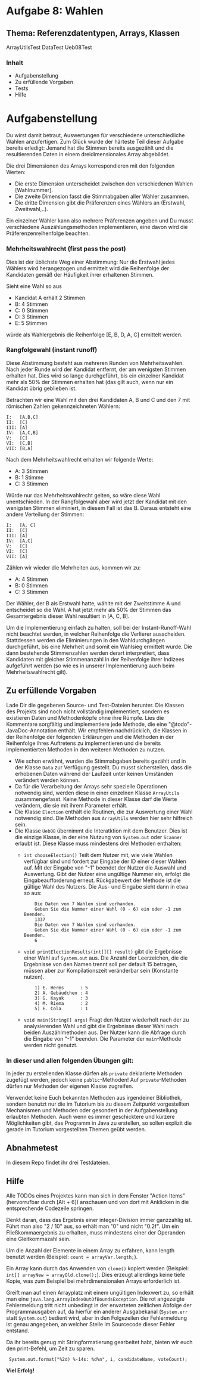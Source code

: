 # Aufgabe 8: Wahlen
## Thema: Referenzdatentypen, Arrays, Klassen
ArrayUtilsTest
DataTest
Ueb08Test
### Inhalt

- Aufgabenstellung
- Zu erfüllende Vorgaben
- Tests
- Hilfe

# Aufgabenstellung

Du wirst damit betraut, Auswertungen für verschiedene unterschiedliche Wahlen anzufertigen. Zum Glück wurde der härteste Teil dieser Aufgabe bereits erledigt: Jemand hat die Stimmen bereits ausgezählt und die resultierenden Daten in einem dreidimensionales Array abgebildet.

Die drei Dimensionen des Arrays korrespondieren mit den folgenden Werten:

- Die erste Dimension unterscheidet zwischen den verschiedenen Wahlen [Wahlnummer].
- Die zweite Dimension fasst die Stimmabgaben aller Wähler zusammen.
- Die dritte Dimension gibt die Präferenzen eines Wählers an (Erstwahl, Zweitwahl,..).

Ein einzelner Wähler kann also mehrere Präferenzen angeben und Du musst verschiedene Auszählungsmethoden implementieren, eine davon wird die Präferenzenreihenfolge beachten.

### Mehrheitswahlrecht (first pass the post)

Dies ist der üblichste Weg einer Abstimmung: Nur die Erstwahl jedes Wählers wird herangezogen und ermittelt wird die Reihenfolge der Kandidaten gemäß der Häufigkeit ihrer erhaltenen Stimmen.

Sieht eine Wahl so aus

- Kandidat A erhält 2 Stimmen
- B: 4 Stimmen
- C: 0 Stimmen
- D: 3 Stimmen
- E: 5 Stimmen

würde als Wahlergebnis die Reihenfolge [E, B, D, A, C] ermittelt werden.

### Rangfolgewahl (instant runoff)

Diese Abstimmung besteht aus mehreren Runden von Mehrheitswahlen. Nach jeder Runde wird der Kandidat entfernt, der am wenigsten Stimmen erhalten hat. Dies wird so lange durchgeführt, bis ein einzelner Kandidat mehr als 50% der Stimmen erhalten hat (das gilt auch, wenn nur ein Kandidat übrig geblieben ist.

Betrachten wir eine Wahl mit den drei Kandidaten A, B und C und den 7 mit römischen Zahlen gekennzeichneten Wählern:

    I:   [A,B,C]
    II:  [C]
    III: [A]
    IV:  [A,C,B]
    V:   [C]
    VI:  [C,B]
    VII: [B,A]

Nach dem Mehrheitswahlrecht erhalten wir folgende Werte:

- A: 3 Stimmen
- B: 1 Stimme
- C: 3 Stimmen

Würde nur das Mehrheitswahlrecht gelten, so wäre diese Wahl unentschieden. In der Rangfolgewahl aber wird jetzt der Kandidat mit den wenigsten Stimmen eliminiert, in diesem Fall ist das B. Daraus entsteht eine andere Verteilung der Stimmen:

    I:   [A, C]
    II:  [C]
    III: [A]
    IV:  [A,C]
    V:   [C]
    VI:  [C]
    VII: [A]

Zählen wir wieder die Mehrheiten aus, kommen wir zu:

- A: 4 Stimmen
- B: 0 Stimmen
- C: 3 Stimmen

Der Wähler, der B als Erstwahl hatte, wählte mit der Zweitstimme A und entscheidet so die Wahl. A hat jetzt mehr als 50% der Stimmen das Gesamtergebnis dieser Wahl resultiert in [A, C, B].

Um die Implementierung einfach zu halten, soll bei der Instant-Runoff-Wahl nicht beachtet werden, in welcher Reihenfolge die Verlierer ausscheiden.
Stattdessen werden die Eliminierungen in den Wahldurchgängen durchgeführt, bis eine Mehrheit und somit ein Wahlsieg ermittelt wurde. Die dann bestehende Stimmenzahlen werden derart interpretiert, dass Kandidaten mit gleicher Stimmenanzahl in der Reihenfolge ihrer Indizees aufgeführt werden (so wie es in unserer Implementierung auch beim Mehrheitswahlrecht gilt).

## Zu erfüllende Vorgaben

Lade Dir die gegebenen Source- und Test-Dateien herunter. Die Klassen des Projekts sind noch nicht vollständig implementiert, sondern es existieren Daten und Methodenköpfe ohne ihre Rümpfe. Lies die Kommentare sorgfältig und implementiere jede Methode, die eine "@todo"-JavaDoc-Annotation enthält. Wir empfehlen nachdrücklich, die Klassen in der Reihenfolge der folgenden Erklärungen und die Methoden in der Reihenfolge ihres Auftretens zu implementieren und die bereits implementierten Methoden in den weiteren Methoden zu nutzen.

- Wie schon erwähnt, wurden die Stimmabgaben bereits gezählt und in der Klasse `Data` zur Verfügung gestellt. Du musst sicherstellen, dass die erhobenen Daten während der Laufzeit unter keinen Umständen verändert werden können.
- Da für die Verarbeitung der Arrays sehr spezielle Operationen notwendig sind, werden diese in einer einzelnen Klasse `ArrayUtils` zusammengefasst. Keine Methode in dieser Klasse darf die Werte verändern, die sie mit ihrem Parameter erhält.
- Die Klasse `Election` enthält die Routinen, die zur Auswertung einer Wahl notwendig sind. Die Methoden aus `ArrayUtils` werden hier sehr hilfreich sein.
- Die Klasse `Ueb08` übernimmt die Interatktion mit dem Benutzer. Dies ist die einzige Klasse, in der eine Nutzung von `System.out` oder `Scanner` erlaubt ist. Diese Klasse muss mindestens drei Methoden enthalten:
  - `int chooseElection()` Teilt dem Nutzer mit, wie viele Wahlen verfügbar sind und fordert zur Eingabe der ID einer dieser Wahlen auf. Mit der Eingabe von "-1" beendet der Nutzer die Auswahl und Auswertung. Gibt der Nutzer eine ungültige Nummer ein, erfolgt die Eingabeaufforderung erneut. Rückgabewert der Methode ist die gültige Wahl des Nutzers. Die Aus- und Eingabe sieht dann in etwa so aus:

            Die Daten von 7 Wahlen sind vorhanden. 
            Geben Sie die Nummer einer Wahl (0 - 6) ein oder -1 zum Beenden. 
            1337
            Die Daten von 7 Wahlen sind vorhanden.
            Geben Sie die Nummer einer Wahl (0 - 6) ein oder -1 zum Beenden.
            6

  - `void printElectionResults(int[][] result)` gibt die Ergebnisse einer Wahl auf `System.out` aus. Die Anzahl der Leerzeichen, die die Ergebnisse von den Namen trennt soll per default 15 betragen, müssen aber zur Kompilationszeit veränderbar sein (Konstante nutzen).

            1) E. Herms      : 5
            2) A. Gebäudchen : 4
            3) G. Kayak      : 3
            4) M. Riema      : 2
            5) E. Cola       : 1

  - `void main(String[] args)` Fragt den Nutzer wiederholt nach der zu analysierenden Wahl und gibt die Ergebnisse dieser Wahl nach beiden Auszählmethoden aus. Der Nutzer kann die Abfrage durch die Eingabe von "-1" beenden. Die Parameter der `main`-Methode werden nicht genutzt.

### In dieser und allen folgenden Übungen gilt:

In jeder zu erstellenden Klasse dürfen als `private` deklarierte Methoden zugefügt werden, jedoch keine `public`-Methoden! Auf `private`-Methoden dürfen nur Methoden der eigenen Klasse zugreifen.

Verwendet keine Euch bekannten Methoden aus irgendeiner Bibliothek, sondern benutzt nur die im Tutorium bis zu diesem Zeitpunkt vorgestellten Mechanismen und Methoden oder gesondert in der Aufgabenstellung erlaubten Methoden. Auch wenn es immer geschicktere und kürzere Möglichkeiten gibt, das Programm in Java zu erstellen, so sollen explizit die gerade im Tutorium vorgestellten Themen geübt werden.

## Abnahmetest

In diesem Repo findet ihr drei Testdateien.

## Hilfe

Alle TODOs eines Projektes kann man sich in dem Fenster "Action Items" (hervorrufbar durch [Alt + 6]) anschauen und von dort mit Anklicken in die entsprechende Codezeile springen.

Denkt daran, dass das Ergebnis einer integer-Division immer ganzzahlig ist. Führt man also "2 / 10" aus, so erhält man "0" und nicht "0.2f". Um ein Fließkommaergebnis zu erhalten, muss mindestens einer der Operanden eine Gleitkommazahl sein.

Um die Anzahl der Elemente in einem Array zu erfahren, kann length benutzt werden (Beispiel: `count = arrayVar.length;`).

Ein Array kann durch das Anwenden von `clone()` kopiert werden (Beispiel: `int[] arrayNew = arrayOld.clone();`). Dies erzeugt allerdings keine tiefe Kopie, was zum Beispiel bei mehrdimensionalen Arrays erforderlich ist.

Greift man auf einen Arrayplatz mit einem ungültigen Indexwert zu, so erhält man eine `java.lang.ArrayIndexOutOfBoundsException`. Die rot angezeigte Fehlermeldung tritt nicht unbedingt in der erwarteten zeitlichen Abfolge der Programmausgaben auf, da hierfür ein anderer Ausgabekanal (`System.err` statt `System.out`) bedient wird, aber in den Folgezeilen der Fehlermeldung ist genau angegeben, an welcher Stelle im Sourcecode dieser Fehler entstand.

Da ihr bereits genug mit Stringformatierung gearbeitet habt, bieten wir euch den print-Befehl, um Zeit zu sparen.
```           
 System.out.format("%2d) %-14s: %d%n", i, candidateName, voteCount);
```

**Viel Erfolg!**